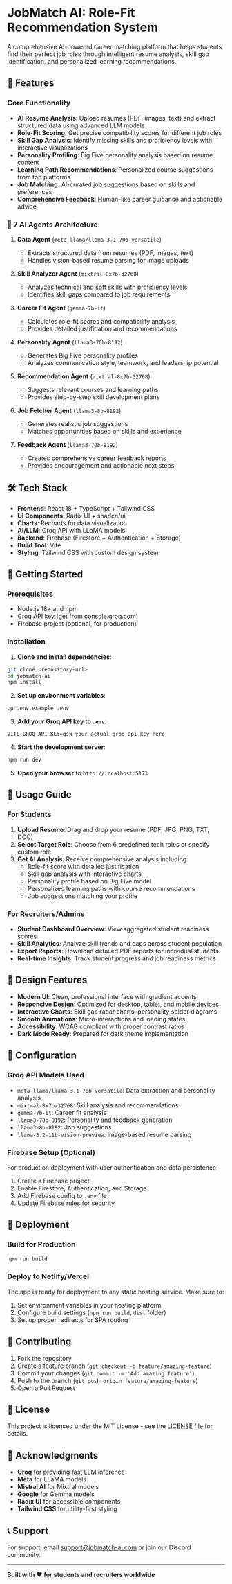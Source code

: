 # JobMatch AI: Role-Fit Recommendation System

A comprehensive AI-powered career matching platform that helps students find their perfect job roles through intelligent resume analysis, skill gap identification, and personalized learning recommendations.

## 🚀 Features

### Core Functionality
- **AI Resume Analysis**: Upload resumes (PDF, images, text) and extract structured data using advanced LLM models
- **Role-Fit Scoring**: Get precise compatibility scores for different job roles
- **Skill Gap Analysis**: Identify missing skills and proficiency levels with interactive visualizations
- **Personality Profiling**: Big Five personality analysis based on resume content
- **Learning Path Recommendations**: Personalized course suggestions from top platforms
- **Job Matching**: AI-curated job suggestions based on skills and preferences
- **Comprehensive Feedback**: Human-like career guidance and actionable advice

### 🧠 7 AI Agents Architecture

1. **Data Agent** (`meta-llama/llama-3.1-70b-versatile`)
   - Extracts structured data from resumes (PDF, images, text)
   - Handles vision-based resume parsing for image uploads

2. **Skill Analyzer Agent** (`mixtral-8x7b-32768`)
   - Analyzes technical and soft skills with proficiency levels
   - Identifies skill gaps compared to job requirements

3. **Career Fit Agent** (`gemma-7b-it`)
   - Calculates role-fit scores and compatibility analysis
   - Provides detailed justification and recommendations

4. **Personality Agent** (`llama3-70b-8192`)
   - Generates Big Five personality profiles
   - Analyzes communication style, teamwork, and leadership potential

5. **Recommendation Agent** (`mixtral-8x7b-32768`)
   - Suggests relevant courses and learning paths
   - Provides step-by-step skill development plans

6. **Job Fetcher Agent** (`llama3-8b-8192`)
   - Generates realistic job suggestions
   - Matches opportunities based on skills and experience

7. **Feedback Agent** (`llama3-70b-8192`)
   - Creates comprehensive career feedback reports
   - Provides encouragement and actionable next steps

## 🛠 Tech Stack

- **Frontend**: React 18 + TypeScript + Tailwind CSS
- **UI Components**: Radix UI + shadcn/ui
- **Charts**: Recharts for data visualization
- **AI/LLM**: Groq API with LLaMA models
- **Backend**: Firebase (Firestore + Authentication + Storage)
- **Build Tool**: Vite
- **Styling**: Tailwind CSS with custom design system

## 🚀 Getting Started

### Prerequisites
- Node.js 18+ and npm
- Groq API key (get from [console.groq.com](https://console.groq.com/keys))
- Firebase project (optional, for production)

### Installation

1. **Clone and install dependencies**:
```bash
git clone <repository-url>
cd jobmatch-ai
npm install
```

2. **Set up environment variables**:
```bash
cp .env.example .env
```

3. **Add your Groq API key to `.env`**:
```env
VITE_GROQ_API_KEY=gsk_your_actual_groq_api_key_here
```

4. **Start the development server**:
```bash
npm run dev
```

5. **Open your browser** to `http://localhost:5173`

## 📖 Usage Guide

### For Students

1. **Upload Resume**: Drag and drop your resume (PDF, JPG, PNG, TXT, DOC)
2. **Select Target Role**: Choose from 6 predefined tech roles or specify custom role
3. **Get AI Analysis**: Receive comprehensive analysis including:
   - Role-fit score with detailed justification
   - Skill gap analysis with interactive charts
   - Personality profile based on Big Five model
   - Personalized learning paths with course recommendations
   - Job suggestions matching your profile

### For Recruiters/Admins

- **Student Dashboard Overview**: View aggregated student readiness scores
- **Skill Analytics**: Analyze skill trends and gaps across student population
- **Export Reports**: Download detailed PDF reports for individual students
- **Real-time Insights**: Track student progress and job readiness metrics

## 🎨 Design Features

- **Modern UI**: Clean, professional interface with gradient accents
- **Responsive Design**: Optimized for desktop, tablet, and mobile devices
- **Interactive Charts**: Skill gap radar charts, personality spider diagrams
- **Smooth Animations**: Micro-interactions and loading states
- **Accessibility**: WCAG compliant with proper contrast ratios
- **Dark Mode Ready**: Prepared for dark theme implementation

## 🔧 Configuration

### Groq API Models Used
- `meta-llama/llama-3.1-70b-versatile`: Data extraction and personality analysis
- `mixtral-8x7b-32768`: Skill analysis and recommendations
- `gemma-7b-it`: Career fit analysis
- `llama3-70b-8192`: Personality and feedback generation
- `llama3-8b-8192`: Job suggestions
- `llama-3.2-11b-vision-preview`: Image-based resume parsing

### Firebase Setup (Optional)
For production deployment with user authentication and data persistence:

1. Create a Firebase project
2. Enable Firestore, Authentication, and Storage
3. Add Firebase config to `.env` file
4. Update Firebase rules for security

## 🚀 Deployment

### Build for Production
```bash
npm run build
```

### Deploy to Netlify/Vercel
The app is ready for deployment to any static hosting service. Make sure to:
1. Set environment variables in your hosting platform
2. Configure build settings (`npm run build`, `dist` folder)
3. Set up proper redirects for SPA routing

## 🤝 Contributing

1. Fork the repository
2. Create a feature branch (`git checkout -b feature/amazing-feature`)
3. Commit your changes (`git commit -m 'Add amazing feature'`)
4. Push to the branch (`git push origin feature/amazing-feature`)
5. Open a Pull Request

## 📄 License

This project is licensed under the MIT License - see the [LICENSE](LICENSE) file for details.

## 🙏 Acknowledgments

- **Groq** for providing fast LLM inference
- **Meta** for LLaMA models
- **Mistral AI** for Mixtral models
- **Google** for Gemma models
- **Radix UI** for accessible components
- **Tailwind CSS** for utility-first styling

## 📞 Support

For support, email support@jobmatch-ai.com or join our Discord community.

---

**Built with ❤️ for students and recruiters worldwide**